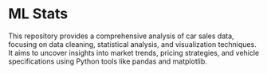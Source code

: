 # ML Stats
 This repository provides a comprehensive analysis of car sales data, focusing on data cleaning, statistical analysis, and visualization techniques. It aims to uncover insights into market trends, pricing strategies, and vehicle specifications using Python tools like pandas and matplotlib.
